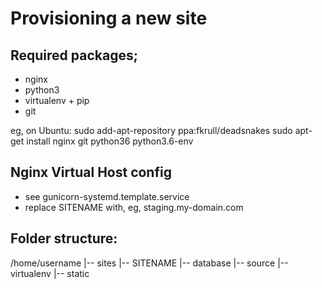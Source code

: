 Provisioning a new site
=======================

## Required packages;

* nginx
* python3
* virtualenv + pip
* git

eg, on Ubuntu:
    sudo add-apt-repository ppa:fkrull/deadsnakes
    sudo apt-get install nginx git python36 python3.6-env


## Nginx Virtual Host config

* see gunicorn-systemd.template.service
* replace SITENAME with, eg, staging.my-domain.com

## Folder structure:

/home/username
|-- sites
    |-- SITENAME
        |-- database
        |-- source
        |-- virtualenv
        |-- static